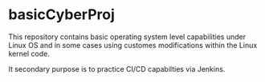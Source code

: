 # basicCyberProj
This repository contains basic operating system level capabilities under Linux OS and in some cases using customes modifications within the Linux kernel code.

It secondary purpose is to practice CI/CD capabilties via Jenkins. 

